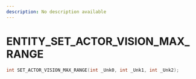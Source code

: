 ```yaml
---
description: No description available 
---
```


# ENTITY\_SET_ACTOR_VISION_MAX_RANGE

```cpp
int SET_ACTOR_VISION_MAX_RANGE(int _Unk0, int _Unk1, int _Unk2);
```